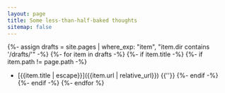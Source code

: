 ```yaml
---
layout: page
title: Some less-than-half-baked thoughts
sitemap: false
---
```

{%- assign drafts = site.pages | where_exp: "item", "item.dir contains '/drafts/'" -%}
{%- for item in drafts -%}
  {%- if item.title -%}
    {%- if item.path != page.path -%}
* [{{item.title | escape}}]({{item.url | relative_url}})
{{''}}
    {%- endif -%}
  {%- endif -%}
{%- endfor %}
